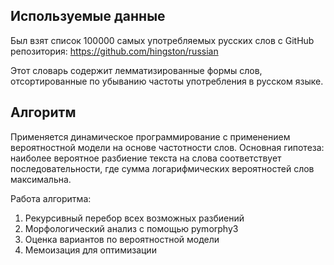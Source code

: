 ## Используемые данные
Был взят список 100000 самых употребляемых русских слов с GitHub репозитория: https://github.com/hingston/russian

Этот словарь содержит лемматизированные формы слов, отсортированные по убыванию частоты употребления в русском языке.

## Алгоритм

Применяется динамическое программирование с применением вероятностной модели на основе частотности слов. Основная гипотеза: наиболее вероятное разбиение текста на слова соответствует последовательности, где сумма логарифмических вероятностей слов максимальна.

Работа алгоритма:

1. Рекурсивный перебор всех возможных разбиений
2. Морфологический анализ с помощью pymorphy3
3. Оценка вариантов по вероятностной модели
4. Мемоизация для оптимизации
